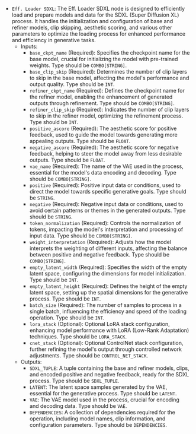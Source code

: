 - `Eff. Loader SDXL`: The Eff. Loader SDXL node is designed to efficiently load and prepare models and data for the SDXL (Super Diffusion XL) process. It handles the initialization and configuration of base and refiner models, clip skipping, aesthetic scoring, and various other parameters to optimize the loading process for enhanced performance and efficiency in generative tasks.
    - Inputs:
        - `base_ckpt_name` (Required): Specifies the checkpoint name for the base model, crucial for initializing the model with pre-trained weights. Type should be `COMBO[STRING]`.
        - `base_clip_skip` (Required): Determines the number of clip layers to skip in the base model, affecting the model's performance and output quality. Type should be `INT`.
        - `refiner_ckpt_name` (Required): Defines the checkpoint name for the refiner model, enabling the enhancement of generated outputs through refinement. Type should be `COMBO[STRING]`.
        - `refiner_clip_skip` (Required): Indicates the number of clip layers to skip in the refiner model, optimizing the refinement process. Type should be `INT`.
        - `positive_ascore` (Required): The aesthetic score for positive feedback, used to guide the model towards generating more appealing outputs. Type should be `FLOAT`.
        - `negative_ascore` (Required): The aesthetic score for negative feedback, helping to steer the model away from less desirable outputs. Type should be `FLOAT`.
        - `vae_name` (Required): The name of the VAE used in the process, essential for the model's data encoding and decoding. Type should be `COMBO[STRING]`.
        - `positive` (Required): Positive input data or conditions, used to direct the model towards specific generative goals. Type should be `STRING`.
        - `negative` (Required): Negative input data or conditions, used to avoid certain patterns or themes in the generated outputs. Type should be `STRING`.
        - `token_normalization` (Required): Controls the normalization of tokens, impacting the model's interpretation and processing of input data. Type should be `COMBO[STRING]`.
        - `weight_interpretation` (Required): Adjusts how the model interprets the weighting of different inputs, affecting the balance between positive and negative feedback. Type should be `COMBO[STRING]`.
        - `empty_latent_width` (Required): Specifies the width of the empty latent space, configuring the dimensions for model initialization. Type should be `INT`.
        - `empty_latent_height` (Required): Defines the height of the empty latent space, setting up the spatial dimensions for the generative process. Type should be `INT`.
        - `batch_size` (Required): The number of samples to process in a single batch, influencing the efficiency and speed of the loading operation. Type should be `INT`.
        - `lora_stack` (Optional): Optional LoRA stack configuration, enhancing model performance with LoRA (Low-Rank Adaptation) techniques. Type should be `LORA_STACK`.
        - `cnet_stack` (Optional): Optional ControlNet stack configuration, further refining the model's output through controlled network adjustments. Type should be `CONTROL_NET_STACK`.
    - Outputs:
        - `SDXL_TUPLE`: A tuple containing the base and refiner models, clips, and encoded positive and negative feedback, ready for the SDXL process. Type should be `SDXL_TUPLE`.
        - `LATENT`: The latent space samples generated by the VAE, essential for the generative process. Type should be `LATENT`.
        - `VAE`: The VAE model used in the process, crucial for encoding and decoding data. Type should be `VAE`.
        - `DEPENDENCIES`: A collection of dependencies required for the operation, including model names, clip information, and configuration parameters. Type should be `DEPENDENCIES`.
